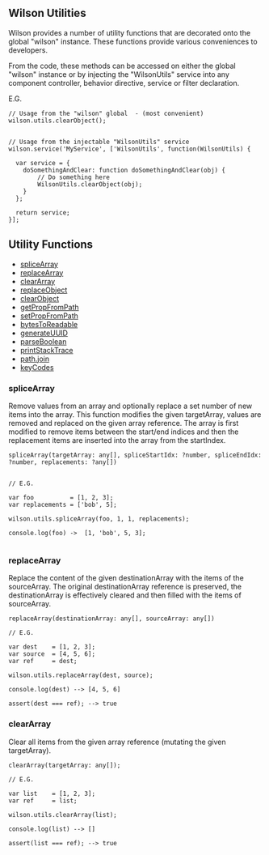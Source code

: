## Wilson Utilities

Wilson provides a number of utility functions that are decorated onto the global "wilson" instance. These
functions provide various conveniences to developers.

From the code, these methods can be accessed on either the global "wilson" instance or by injecting the "WilsonUtils"
service into any component controller, behavior directive, service or filter declaration.

E.G.

```
// Usage from the "wilson" global  - (most convenient)
wilson.utils.clearObject();

 
// Usage from the injectable "WilsonUtils" service
wilson.service('MyService', ['WilsonUtils', function(WilsonUtils) {
  
  var service = {
    doSomethingAndClear: function doSomethingAndClear(obj) {
        // Do something here
        WilsonUtils.clearObject(obj);
    }
  };
  
  return service;
}];

```

## Utility Functions

* [spliceArray](#spliceArray)
* [replaceArray](#replaceArray)
* [clearArray](#clearArray)
* [replaceObject](#replaceObject)
* [clearObject](#clearObject)
* [getPropFromPath](#getPropFromPath)
* [setPropFromPath](#setPropFromPath)
* [bytesToReadable](#bytesToReadable)
* [generateUUID](#generateUUID)
* [parseBoolean](#parseBoolean)
* [printStackTrace](#printStackTrace)
* [path.join](#path.join)
* [keyCodes](#keyCodes)


### spliceArray

Remove values from an array and optionally replace a set number of new items into the array. This function modifies
the given targetArray, values are removed and replaced on the given array reference. The array is first modified to 
remove items between the start/end indices and then the replacement items are inserted into the
array from the startIndex.

```
spliceArray(targetArray: any[], spliceStartIdx: ?number, spliceEndIdx: ?number, replacements: ?any[])
 

// E.G.
 
var foo          = [1, 2, 3];
var replacements = ['bob', 5];

wilson.utils.spliceArray(foo, 1, 1, replacements);

console.log(foo) ->  [1, 'bob', 5, 3];


```


### replaceArray

Replace the content of the given destinationArray with the items of the sourceArray. The original destinationArray 
reference is preserved, the destinationArray is effectively cleared and then filled with the items of sourceArray.

```
replaceArray(destinationArray: any[], sourceArray: any[])
 
// E.G.
 
var dest    = [1, 2, 3];
var source  = [4, 5, 6];
var ref     = dest;
 
wilson.utils.replaceArray(dest, source);
 
console.log(dest) --> [4, 5, 6]
 
assert(dest === ref); --> true

```


### clearArray

Clear all items from the given array reference (mutating the given targetArray).

```
clearArray(targetArray: any[]);
 
// E.G.
 
var list    = [1, 2, 3];
var ref     = list;
 
wilson.utils.clearArray(list);
 
console.log(list) --> []
 
assert(list === ref); --> true


```